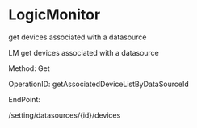 #     LogicMonitor


get devices associated with a datasource

LM get devices associated with a datasource

Method: Get

OperationID: getAssociatedDeviceListByDataSourceId

EndPoint:

/setting/datasources/{id}/devices
